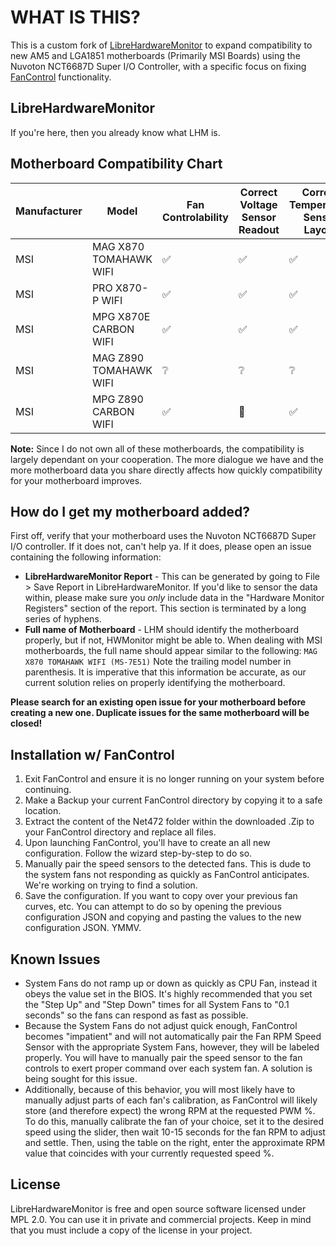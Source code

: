 # WHAT IS THIS?
This is a custom fork of [LibreHardwareMonitor](https://github.com/LibreHardwareMonitor/LibreHardwareMonitor) to expand compatibility to new AM5 and LGA1851 motherboards (Primarily MSI Boards) using the Nuvoton NCT6687D Super I/O Controller, with a specific focus on fixing [FanControl](https://github.com/Rem0o/FanControl.Releases) functionality.

## LibreHardwareMonitor
If you're here, then you already know what LHM is. 

## Motherboard Compatibility Chart
| Manufacturer | Model | Fan Controlability | Correct Voltage Sensor Readout | Correct Temperature Sensor Layout | Community Vetted |
| -------- | ------- | -------- | ------- | -------- | ------- |
| MSI | MAG X870 TOMAHAWK WIFI | :white_check_mark: | :white_check_mark: | :white_check_mark: | :white_check_mark: |
| MSI | PRO X870-P WIFI | :white_check_mark: | :white_check_mark: | :white_check_mark: | :white_check_mark: |
| MSI | MPG X870E CARBON WIFI | :white_check_mark: | :white_check_mark: | :white_check_mark: | :white_check_mark: |
| MSI | MAG Z890 TOMAHAWK WIFI | :grey_question: | :grey_question: | :grey_question: | :x: |
| MSI | MPG Z890 CARBON WIFI | :white_check_mark: | :hammer: | :white_check_mark: | :white_check_mark: |

**Note:** Since I do not own all of these motherboards, the compatibility is largely dependant on your cooperation. The more dialogue we have and the more motherboard data you share directly affects how quickly compatibility for your motherboard improves.

## How do I get my motherboard added?
First off, verify that your motherboard uses the Nuvoton NCT6687D Super I/O controller. If it does not, can't help ya. If it does, please open an issue containing the following information: 
 - **LibreHardwareMonitor Report** - This can be generated by going to File > Save Report in LibreHardwareMonitor. If you'd like to sensor the data within, please make sure you _only_ include data in the "Hardware Monitor Registers" section of the report. This section is terminated by a long series of hyphens.
 - **Full name of Motherboard** - LHM should identify the motherboard properly, but if not, HWMonitor might be able to. When dealing with MSI motherboards, the full name should appear similar to the following: `MAG X870 TOMAHAWK WIFI (MS-7E51)` Note the trailing model number in parenthesis. It is imperative that this information be accurate, as our current solution relies on properly identifying the motherboard. 

 **Please search for an existing open issue for your motherboard before creating a new one. Duplicate issues for the same motherboard will be closed!**

## Installation w/ FanControl

1. Exit FanControl and ensure it is no longer running on your system before continuing. 
2. Make a Backup your current FanControl directory by copying it to a safe location.
3. Extract the content of the Net472 folder within the downloaded .Zip to your FanControl directory and replace all files.
4. Upon launching FanControl, you'll have to create an all new configuration. Follow the wizard step-by-step to do so.
5. Manually pair the speed sensors to the detected fans. This is dude to the system fans not responding as quickly as FanControl anticipates. We're working on trying to find a solution.
6. Save the configuration. If you want to copy over your previous fan curves, etc. You can attempt to do so by opening the previous configuration JSON and copying and pasting the values to the new configuration JSON. YMMV.

## Known Issues

- System Fans do not ramp up or down as quickly as CPU Fan, instead it obeys the value set in the BIOS. It's highly recommended that you set the "Step Up" and "Step Down" times for all System Fans to "0.1 seconds" so the fans can respond as fast as possible.
- Because the System Fans do not adjust quick enough, FanControl becomes "impatient" and will not automatically pair the Fan RPM Speed Sensor with the appropriate System Fans, however, they will be labeled properly. You will have to manually pair the speed sensor to the fan controls to exert proper command over each system fan. A solution is being sought for this issue.
- Additionally, because of this behavior, you will most likely have to manually adjust parts of each fan's calibration, as FanControl will likely store (and therefore expect) the wrong RPM at the requested PWM %. To do this, manually calibrate the fan of your choice, set it to the desired speed using the slider, then wait 10-15 seconds for the fan RPM to adjust and settle. Then, using the table on the right, enter the approximate RPM value that coincides with your currently requested speed %.

## License
LibreHardwareMonitor is free and open source software licensed under MPL 2.0. You can use it in private and commercial projects. Keep in mind that you must include a copy of the license in your project.
